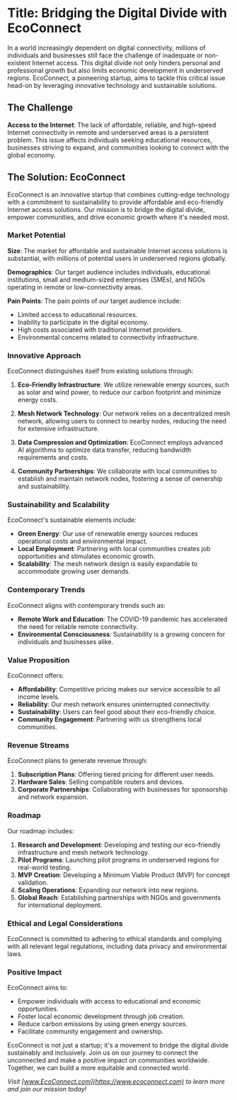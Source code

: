 # **Title: Bridging the Digital Divide with EcoConnect**

In a world increasingly dependent on digital connectivity, millions of individuals and businesses still face the challenge of inadequate or non-existent Internet access. This digital divide not only hinders personal and professional growth but also limits economic development in underserved regions. EcoConnect, a pioneering startup, aims to tackle this critical issue head-on by leveraging innovative technology and sustainable solutions.

## **The Challenge**

**Access to the Internet**: The lack of affordable, reliable, and high-speed Internet connectivity in remote and underserved areas is a persistent problem. This issue affects individuals seeking educational resources, businesses striving to expand, and communities looking to connect with the global economy.

## **The Solution: EcoConnect**

EcoConnect is an innovative startup that combines cutting-edge technology with a commitment to sustainability to provide affordable and eco-friendly Internet access solutions. Our mission is to bridge the digital divide, empower communities, and drive economic growth where it's needed most.

### **Market Potential**

**Size**: The market for affordable and sustainable Internet access solutions is substantial, with millions of potential users in underserved regions globally.

**Demographics**: Our target audience includes individuals, educational institutions, small and medium-sized enterprises (SMEs), and NGOs operating in remote or low-connectivity areas.

**Pain Points**: The pain points of our target audience include:

- Limited access to educational resources.
- Inability to participate in the digital economy.
- High costs associated with traditional Internet providers.
- Environmental concerns related to connectivity infrastructure.

### **Innovative Approach**

EcoConnect distinguishes itself from existing solutions through:

1. **Eco-Friendly Infrastructure**: We utilize renewable energy sources, such as solar and wind power, to reduce our carbon footprint and minimize energy costs.

2. **Mesh Network Technology**: Our network relies on a decentralized mesh network, allowing users to connect to nearby nodes, reducing the need for extensive infrastructure.

3. **Data Compression and Optimization**: EcoConnect employs advanced AI algorithms to optimize data transfer, reducing bandwidth requirements and costs.

4. **Community Partnerships**: We collaborate with local communities to establish and maintain network nodes, fostering a sense of ownership and sustainability.

### **Sustainability and Scalability**

EcoConnect's sustainable elements include:

- **Green Energy**: Our use of renewable energy sources reduces operational costs and environmental impact.
- **Local Employment**: Partnering with local communities creates job opportunities and stimulates economic growth.
- **Scalability**: The mesh network design is easily expandable to accommodate growing user demands.

### **Contemporary Trends**

EcoConnect aligns with contemporary trends such as:

- **Remote Work and Education**: The COVID-19 pandemic has accelerated the need for reliable remote connectivity.
- **Environmental Consciousness**: Sustainability is a growing concern for individuals and businesses alike.

### **Value Proposition**

EcoConnect offers:

- **Affordability**: Competitive pricing makes our service accessible to all income levels.
- **Reliability**: Our mesh network ensures uninterrupted connectivity.
- **Sustainability**: Users can feel good about their eco-friendly choice.
- **Community Engagement**: Partnering with us strengthens local communities.

### **Revenue Streams**

EcoConnect plans to generate revenue through:

1. **Subscription Plans**: Offering tiered pricing for different user needs.
2. **Hardware Sales**: Selling compatible routers and devices.
3. **Corporate Partnerships**: Collaborating with businesses for sponsorship and network expansion.

### **Roadmap**

Our roadmap includes:

1. **Research and Development**: Developing and testing our eco-friendly infrastructure and mesh network technology.
2. **Pilot Programs**: Launching pilot programs in underserved regions for real-world testing.
3. **MVP Creation**: Developing a Minimum Viable Product (MVP) for concept validation.
4. **Scaling Operations**: Expanding our network into new regions.
5. **Global Reach**: Establishing partnerships with NGOs and governments for international deployment.

### **Ethical and Legal Considerations**

EcoConnect is committed to adhering to ethical standards and complying with all relevant legal regulations, including data privacy and environmental laws.

### **Positive Impact**

EcoConnect aims to:

- Empower individuals with access to educational and economic opportunities.
- Foster local economic development through job creation.
- Reduce carbon emissions by using green energy sources.
- Facilitate community engagement and ownership.

EcoConnect is not just a startup; it's a movement to bridge the digital divide sustainably and inclusively. Join us on our journey to connect the unconnected and make a positive impact on communities worldwide. Together, we can build a more equitable and connected world.

_Visit [www.EcoConnect.com](https://www.ecoconnect.com) to learn more and join our mission today!_
